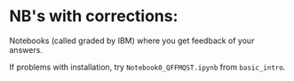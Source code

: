 # NB's with corrections:

Notebooks (called graded by IBM) where you get feedback of your answers.

If problems with installation, try `Notebook0_QFFMQST.ipynb` from `basic_intro`.